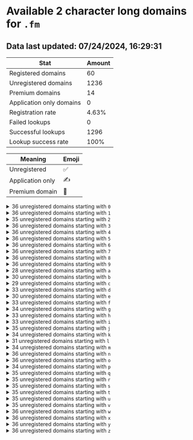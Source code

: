 # Available 2 character long domains for `.fm`

## Data last updated: 07/24/2024, 16:29:31

|Stat|Amount|
|--|--|
|Registered domains|60|
|Unregistered domains|1236|
|Premium domains|14|
|Application only domains|0|
|Registration rate|4.63%|
|Failed lookups|0|
|Successful lookups|1296|
|Lookup success rate|100%|


|Meaning|Emoji|
|--|--|
|Unregistered|:white_check_mark:|
|Application only|:writing_hand:|
|Premium domain|:gem:|

<details>
<summary>36 unregistered domains starting with <bold><code>0</code></bold></summary>

|Type|Domain|
|--|--|
|:white_check_mark:|`00.fm`|
|:gem:|`01.fm`|
|:white_check_mark:|`02.fm`|
|:white_check_mark:|`03.fm`|
|:white_check_mark:|`04.fm`|
|:white_check_mark:|`05.fm`|
|:white_check_mark:|`06.fm`|
|:white_check_mark:|`07.fm`|
|:white_check_mark:|`08.fm`|
|:white_check_mark:|`09.fm`|
|:white_check_mark:|`0a.fm`|
|:white_check_mark:|`0b.fm`|
|:white_check_mark:|`0c.fm`|
|:white_check_mark:|`0d.fm`|
|:white_check_mark:|`0e.fm`|
|:white_check_mark:|`0f.fm`|
|:white_check_mark:|`0g.fm`|
|:white_check_mark:|`0h.fm`|
|:white_check_mark:|`0i.fm`|
|:white_check_mark:|`0j.fm`|
|:white_check_mark:|`0k.fm`|
|:white_check_mark:|`0l.fm`|
|:white_check_mark:|`0m.fm`|
|:white_check_mark:|`0n.fm`|
|:white_check_mark:|`0o.fm`|
|:white_check_mark:|`0p.fm`|
|:white_check_mark:|`0q.fm`|
|:white_check_mark:|`0r.fm`|
|:white_check_mark:|`0s.fm`|
|:white_check_mark:|`0t.fm`|
|:white_check_mark:|`0u.fm`|
|:white_check_mark:|`0v.fm`|
|:white_check_mark:|`0w.fm`|
|:white_check_mark:|`0x.fm`|
|:white_check_mark:|`0y.fm`|
|:white_check_mark:|`0z.fm`|
</details>
<details>
<summary>36 unregistered domains starting with <bold><code>1</code></bold></summary>

|Type|Domain|
|--|--|
|:white_check_mark:|`10.fm`|
|:white_check_mark:|`11.fm`|
|:white_check_mark:|`12.fm`|
|:white_check_mark:|`13.fm`|
|:white_check_mark:|`14.fm`|
|:white_check_mark:|`15.fm`|
|:white_check_mark:|`16.fm`|
|:white_check_mark:|`17.fm`|
|:white_check_mark:|`18.fm`|
|:white_check_mark:|`19.fm`|
|:white_check_mark:|`1a.fm`|
|:white_check_mark:|`1b.fm`|
|:white_check_mark:|`1c.fm`|
|:white_check_mark:|`1d.fm`|
|:white_check_mark:|`1e.fm`|
|:white_check_mark:|`1f.fm`|
|:white_check_mark:|`1g.fm`|
|:white_check_mark:|`1h.fm`|
|:white_check_mark:|`1i.fm`|
|:white_check_mark:|`1j.fm`|
|:white_check_mark:|`1k.fm`|
|:white_check_mark:|`1l.fm`|
|:white_check_mark:|`1m.fm`|
|:white_check_mark:|`1n.fm`|
|:white_check_mark:|`1o.fm`|
|:white_check_mark:|`1p.fm`|
|:white_check_mark:|`1q.fm`|
|:white_check_mark:|`1r.fm`|
|:white_check_mark:|`1s.fm`|
|:white_check_mark:|`1t.fm`|
|:white_check_mark:|`1u.fm`|
|:white_check_mark:|`1v.fm`|
|:white_check_mark:|`1w.fm`|
|:white_check_mark:|`1x.fm`|
|:white_check_mark:|`1y.fm`|
|:white_check_mark:|`1z.fm`|
</details>
<details>
<summary>35 unregistered domains starting with <bold><code>2</code></bold></summary>

|Type|Domain|
|--|--|
|:white_check_mark:|`20.fm`|
|:white_check_mark:|`21.fm`|
|:white_check_mark:|`22.fm`|
|:white_check_mark:|`23.fm`|
|:white_check_mark:|`24.fm`|
|:white_check_mark:|`25.fm`|
|:white_check_mark:|`26.fm`|
|:white_check_mark:|`27.fm`|
|:white_check_mark:|`28.fm`|
|:white_check_mark:|`29.fm`|
|:white_check_mark:|`2a.fm`|
|:white_check_mark:|`2b.fm`|
|:white_check_mark:|`2c.fm`|
|:white_check_mark:|`2d.fm`|
|:white_check_mark:|`2e.fm`|
|:white_check_mark:|`2f.fm`|
|:white_check_mark:|`2g.fm`|
|:white_check_mark:|`2h.fm`|
|:white_check_mark:|`2i.fm`|
|:white_check_mark:|`2j.fm`|
|:white_check_mark:|`2k.fm`|
|:white_check_mark:|`2l.fm`|
|:white_check_mark:|`2m.fm`|
|:white_check_mark:|`2n.fm`|
|:white_check_mark:|`2o.fm`|
|:white_check_mark:|`2q.fm`|
|:white_check_mark:|`2r.fm`|
|:white_check_mark:|`2s.fm`|
|:white_check_mark:|`2t.fm`|
|:white_check_mark:|`2u.fm`|
|:white_check_mark:|`2v.fm`|
|:white_check_mark:|`2w.fm`|
|:white_check_mark:|`2x.fm`|
|:white_check_mark:|`2y.fm`|
|:white_check_mark:|`2z.fm`|
</details>
<details>
<summary>36 unregistered domains starting with <bold><code>3</code></bold></summary>

|Type|Domain|
|--|--|
|:white_check_mark:|`30.fm`|
|:white_check_mark:|`31.fm`|
|:white_check_mark:|`32.fm`|
|:white_check_mark:|`33.fm`|
|:white_check_mark:|`34.fm`|
|:white_check_mark:|`35.fm`|
|:white_check_mark:|`36.fm`|
|:white_check_mark:|`37.fm`|
|:white_check_mark:|`38.fm`|
|:white_check_mark:|`39.fm`|
|:white_check_mark:|`3a.fm`|
|:white_check_mark:|`3b.fm`|
|:white_check_mark:|`3c.fm`|
|:white_check_mark:|`3d.fm`|
|:white_check_mark:|`3e.fm`|
|:white_check_mark:|`3f.fm`|
|:white_check_mark:|`3g.fm`|
|:white_check_mark:|`3h.fm`|
|:white_check_mark:|`3i.fm`|
|:white_check_mark:|`3j.fm`|
|:white_check_mark:|`3k.fm`|
|:white_check_mark:|`3l.fm`|
|:white_check_mark:|`3m.fm`|
|:white_check_mark:|`3n.fm`|
|:white_check_mark:|`3o.fm`|
|:white_check_mark:|`3p.fm`|
|:white_check_mark:|`3q.fm`|
|:white_check_mark:|`3r.fm`|
|:white_check_mark:|`3s.fm`|
|:white_check_mark:|`3t.fm`|
|:white_check_mark:|`3u.fm`|
|:white_check_mark:|`3v.fm`|
|:white_check_mark:|`3w.fm`|
|:white_check_mark:|`3x.fm`|
|:white_check_mark:|`3y.fm`|
|:white_check_mark:|`3z.fm`|
</details>
<details>
<summary>36 unregistered domains starting with <bold><code>4</code></bold></summary>

|Type|Domain|
|--|--|
|:white_check_mark:|`40.fm`|
|:white_check_mark:|`41.fm`|
|:white_check_mark:|`42.fm`|
|:white_check_mark:|`43.fm`|
|:white_check_mark:|`44.fm`|
|:white_check_mark:|`45.fm`|
|:white_check_mark:|`46.fm`|
|:white_check_mark:|`47.fm`|
|:white_check_mark:|`48.fm`|
|:white_check_mark:|`49.fm`|
|:white_check_mark:|`4a.fm`|
|:white_check_mark:|`4b.fm`|
|:white_check_mark:|`4c.fm`|
|:white_check_mark:|`4d.fm`|
|:white_check_mark:|`4e.fm`|
|:white_check_mark:|`4f.fm`|
|:white_check_mark:|`4g.fm`|
|:white_check_mark:|`4h.fm`|
|:white_check_mark:|`4i.fm`|
|:white_check_mark:|`4j.fm`|
|:white_check_mark:|`4k.fm`|
|:white_check_mark:|`4l.fm`|
|:white_check_mark:|`4m.fm`|
|:white_check_mark:|`4n.fm`|
|:white_check_mark:|`4o.fm`|
|:white_check_mark:|`4p.fm`|
|:white_check_mark:|`4q.fm`|
|:white_check_mark:|`4r.fm`|
|:white_check_mark:|`4s.fm`|
|:white_check_mark:|`4t.fm`|
|:white_check_mark:|`4u.fm`|
|:white_check_mark:|`4v.fm`|
|:white_check_mark:|`4w.fm`|
|:white_check_mark:|`4x.fm`|
|:white_check_mark:|`4y.fm`|
|:white_check_mark:|`4z.fm`|
</details>
<details>
<summary>36 unregistered domains starting with <bold><code>5</code></bold></summary>

|Type|Domain|
|--|--|
|:white_check_mark:|`50.fm`|
|:white_check_mark:|`51.fm`|
|:white_check_mark:|`52.fm`|
|:white_check_mark:|`53.fm`|
|:white_check_mark:|`54.fm`|
|:white_check_mark:|`55.fm`|
|:white_check_mark:|`56.fm`|
|:white_check_mark:|`57.fm`|
|:white_check_mark:|`58.fm`|
|:white_check_mark:|`59.fm`|
|:white_check_mark:|`5a.fm`|
|:white_check_mark:|`5b.fm`|
|:white_check_mark:|`5c.fm`|
|:white_check_mark:|`5d.fm`|
|:white_check_mark:|`5e.fm`|
|:white_check_mark:|`5f.fm`|
|:white_check_mark:|`5g.fm`|
|:white_check_mark:|`5h.fm`|
|:white_check_mark:|`5i.fm`|
|:white_check_mark:|`5j.fm`|
|:white_check_mark:|`5k.fm`|
|:white_check_mark:|`5l.fm`|
|:white_check_mark:|`5m.fm`|
|:white_check_mark:|`5n.fm`|
|:white_check_mark:|`5o.fm`|
|:white_check_mark:|`5p.fm`|
|:white_check_mark:|`5q.fm`|
|:white_check_mark:|`5r.fm`|
|:white_check_mark:|`5s.fm`|
|:white_check_mark:|`5t.fm`|
|:white_check_mark:|`5u.fm`|
|:white_check_mark:|`5v.fm`|
|:white_check_mark:|`5w.fm`|
|:white_check_mark:|`5x.fm`|
|:white_check_mark:|`5y.fm`|
|:white_check_mark:|`5z.fm`|
</details>
<details>
<summary>36 unregistered domains starting with <bold><code>6</code></bold></summary>

|Type|Domain|
|--|--|
|:white_check_mark:|`60.fm`|
|:white_check_mark:|`61.fm`|
|:white_check_mark:|`62.fm`|
|:white_check_mark:|`63.fm`|
|:white_check_mark:|`64.fm`|
|:white_check_mark:|`65.fm`|
|:white_check_mark:|`66.fm`|
|:white_check_mark:|`67.fm`|
|:white_check_mark:|`68.fm`|
|:white_check_mark:|`69.fm`|
|:white_check_mark:|`6a.fm`|
|:white_check_mark:|`6b.fm`|
|:white_check_mark:|`6c.fm`|
|:white_check_mark:|`6d.fm`|
|:white_check_mark:|`6e.fm`|
|:white_check_mark:|`6f.fm`|
|:white_check_mark:|`6g.fm`|
|:white_check_mark:|`6h.fm`|
|:white_check_mark:|`6i.fm`|
|:white_check_mark:|`6j.fm`|
|:white_check_mark:|`6k.fm`|
|:white_check_mark:|`6l.fm`|
|:white_check_mark:|`6m.fm`|
|:white_check_mark:|`6n.fm`|
|:white_check_mark:|`6o.fm`|
|:white_check_mark:|`6p.fm`|
|:white_check_mark:|`6q.fm`|
|:white_check_mark:|`6r.fm`|
|:white_check_mark:|`6s.fm`|
|:white_check_mark:|`6t.fm`|
|:white_check_mark:|`6u.fm`|
|:white_check_mark:|`6v.fm`|
|:white_check_mark:|`6w.fm`|
|:white_check_mark:|`6x.fm`|
|:white_check_mark:|`6y.fm`|
|:white_check_mark:|`6z.fm`|
</details>
<details>
<summary>36 unregistered domains starting with <bold><code>7</code></bold></summary>

|Type|Domain|
|--|--|
|:white_check_mark:|`70.fm`|
|:white_check_mark:|`71.fm`|
|:white_check_mark:|`72.fm`|
|:white_check_mark:|`73.fm`|
|:white_check_mark:|`74.fm`|
|:white_check_mark:|`75.fm`|
|:white_check_mark:|`76.fm`|
|:white_check_mark:|`77.fm`|
|:white_check_mark:|`78.fm`|
|:white_check_mark:|`79.fm`|
|:white_check_mark:|`7a.fm`|
|:white_check_mark:|`7b.fm`|
|:white_check_mark:|`7c.fm`|
|:white_check_mark:|`7d.fm`|
|:white_check_mark:|`7e.fm`|
|:white_check_mark:|`7f.fm`|
|:white_check_mark:|`7g.fm`|
|:white_check_mark:|`7h.fm`|
|:white_check_mark:|`7i.fm`|
|:white_check_mark:|`7j.fm`|
|:white_check_mark:|`7k.fm`|
|:white_check_mark:|`7l.fm`|
|:white_check_mark:|`7m.fm`|
|:white_check_mark:|`7n.fm`|
|:white_check_mark:|`7o.fm`|
|:white_check_mark:|`7p.fm`|
|:white_check_mark:|`7q.fm`|
|:white_check_mark:|`7r.fm`|
|:white_check_mark:|`7s.fm`|
|:white_check_mark:|`7t.fm`|
|:white_check_mark:|`7u.fm`|
|:white_check_mark:|`7v.fm`|
|:white_check_mark:|`7w.fm`|
|:white_check_mark:|`7x.fm`|
|:white_check_mark:|`7y.fm`|
|:white_check_mark:|`7z.fm`|
</details>
<details>
<summary>36 unregistered domains starting with <bold><code>8</code></bold></summary>

|Type|Domain|
|--|--|
|:white_check_mark:|`80.fm`|
|:white_check_mark:|`81.fm`|
|:white_check_mark:|`82.fm`|
|:white_check_mark:|`83.fm`|
|:white_check_mark:|`84.fm`|
|:white_check_mark:|`85.fm`|
|:white_check_mark:|`86.fm`|
|:white_check_mark:|`87.fm`|
|:white_check_mark:|`88.fm`|
|:white_check_mark:|`89.fm`|
|:white_check_mark:|`8a.fm`|
|:white_check_mark:|`8b.fm`|
|:white_check_mark:|`8c.fm`|
|:white_check_mark:|`8d.fm`|
|:white_check_mark:|`8e.fm`|
|:white_check_mark:|`8f.fm`|
|:white_check_mark:|`8g.fm`|
|:white_check_mark:|`8h.fm`|
|:white_check_mark:|`8i.fm`|
|:white_check_mark:|`8j.fm`|
|:white_check_mark:|`8k.fm`|
|:white_check_mark:|`8l.fm`|
|:white_check_mark:|`8m.fm`|
|:white_check_mark:|`8n.fm`|
|:white_check_mark:|`8o.fm`|
|:white_check_mark:|`8p.fm`|
|:white_check_mark:|`8q.fm`|
|:white_check_mark:|`8r.fm`|
|:white_check_mark:|`8s.fm`|
|:white_check_mark:|`8t.fm`|
|:white_check_mark:|`8u.fm`|
|:white_check_mark:|`8v.fm`|
|:white_check_mark:|`8w.fm`|
|:white_check_mark:|`8x.fm`|
|:white_check_mark:|`8y.fm`|
|:white_check_mark:|`8z.fm`|
</details>
<details>
<summary>36 unregistered domains starting with <bold><code>9</code></bold></summary>

|Type|Domain|
|--|--|
|:white_check_mark:|`90.fm`|
|:white_check_mark:|`91.fm`|
|:white_check_mark:|`92.fm`|
|:white_check_mark:|`93.fm`|
|:white_check_mark:|`94.fm`|
|:white_check_mark:|`95.fm`|
|:white_check_mark:|`96.fm`|
|:white_check_mark:|`97.fm`|
|:white_check_mark:|`98.fm`|
|:white_check_mark:|`99.fm`|
|:white_check_mark:|`9a.fm`|
|:white_check_mark:|`9b.fm`|
|:white_check_mark:|`9c.fm`|
|:white_check_mark:|`9d.fm`|
|:white_check_mark:|`9e.fm`|
|:white_check_mark:|`9f.fm`|
|:white_check_mark:|`9g.fm`|
|:white_check_mark:|`9h.fm`|
|:white_check_mark:|`9i.fm`|
|:white_check_mark:|`9j.fm`|
|:white_check_mark:|`9k.fm`|
|:white_check_mark:|`9l.fm`|
|:white_check_mark:|`9m.fm`|
|:white_check_mark:|`9n.fm`|
|:white_check_mark:|`9o.fm`|
|:white_check_mark:|`9p.fm`|
|:white_check_mark:|`9q.fm`|
|:white_check_mark:|`9r.fm`|
|:white_check_mark:|`9s.fm`|
|:white_check_mark:|`9t.fm`|
|:white_check_mark:|`9u.fm`|
|:white_check_mark:|`9v.fm`|
|:white_check_mark:|`9w.fm`|
|:white_check_mark:|`9x.fm`|
|:white_check_mark:|`9y.fm`|
|:white_check_mark:|`9z.fm`|
</details>
<details>
<summary>28 unregistered domains starting with <bold><code>a</code></bold></summary>

|Type|Domain|
|--|--|
|:white_check_mark:|`a0.fm`|
|:white_check_mark:|`a1.fm`|
|:white_check_mark:|`a3.fm`|
|:white_check_mark:|`a4.fm`|
|:white_check_mark:|`a5.fm`|
|:white_check_mark:|`a6.fm`|
|:white_check_mark:|`a7.fm`|
|:white_check_mark:|`a8.fm`|
|:white_check_mark:|`aa.fm`|
|:white_check_mark:|`ab.fm`|
|:white_check_mark:|`ac.fm`|
|:white_check_mark:|`ae.fm`|
|:white_check_mark:|`af.fm`|
|:white_check_mark:|`ag.fm`|
|:white_check_mark:|`aj.fm`|
|:gem:|`ak.fm`|
|:white_check_mark:|`al.fm`|
|:white_check_mark:|`an.fm`|
|:white_check_mark:|`ao.fm`|
|:white_check_mark:|`aq.fm`|
|:white_check_mark:|`ar.fm`|
|:white_check_mark:|`as.fm`|
|:white_check_mark:|`au.fm`|
|:white_check_mark:|`av.fm`|
|:white_check_mark:|`aw.fm`|
|:white_check_mark:|`ax.fm`|
|:white_check_mark:|`ay.fm`|
|:white_check_mark:|`az.fm`|
</details>
<details>
<summary>30 unregistered domains starting with <bold><code>b</code></bold></summary>

|Type|Domain|
|--|--|
|:white_check_mark:|`b0.fm`|
|:white_check_mark:|`b1.fm`|
|:white_check_mark:|`b2.fm`|
|:white_check_mark:|`b3.fm`|
|:white_check_mark:|`b4.fm`|
|:white_check_mark:|`b5.fm`|
|:white_check_mark:|`b6.fm`|
|:white_check_mark:|`b7.fm`|
|:white_check_mark:|`b8.fm`|
|:white_check_mark:|`b9.fm`|
|:white_check_mark:|`ba.fm`|
|:white_check_mark:|`bd.fm`|
|:gem:|`be.fm`|
|:white_check_mark:|`bf.fm`|
|:white_check_mark:|`bg.fm`|
|:white_check_mark:|`bh.fm`|
|:white_check_mark:|`bi.fm`|
|:white_check_mark:|`bj.fm`|
|:white_check_mark:|`bk.fm`|
|:white_check_mark:|`bl.fm`|
|:white_check_mark:|`bm.fm`|
|:white_check_mark:|`bn.fm`|
|:white_check_mark:|`bo.fm`|
|:white_check_mark:|`bq.fm`|
|:white_check_mark:|`br.fm`|
|:white_check_mark:|`bt.fm`|
|:white_check_mark:|`bu.fm`|
|:white_check_mark:|`bv.fm`|
|:white_check_mark:|`bw.fm`|
|:white_check_mark:|`bx.fm`|
</details>
<details>
<summary>29 unregistered domains starting with <bold><code>c</code></bold></summary>

|Type|Domain|
|--|--|
|:white_check_mark:|`c0.fm`|
|:white_check_mark:|`c1.fm`|
|:white_check_mark:|`c2.fm`|
|:white_check_mark:|`c4.fm`|
|:white_check_mark:|`c5.fm`|
|:white_check_mark:|`c6.fm`|
|:white_check_mark:|`c7.fm`|
|:white_check_mark:|`c8.fm`|
|:white_check_mark:|`c9.fm`|
|:white_check_mark:|`ca.fm`|
|:white_check_mark:|`cb.fm`|
|:gem:|`cc.fm`|
|:white_check_mark:|`ce.fm`|
|:white_check_mark:|`cf.fm`|
|:white_check_mark:|`cg.fm`|
|:white_check_mark:|`ci.fm`|
|:white_check_mark:|`cj.fm`|
|:white_check_mark:|`ck.fm`|
|:white_check_mark:|`cl.fm`|
|:white_check_mark:|`cm.fm`|
|:gem:|`cn.fm`|
|:white_check_mark:|`cq.fm`|
|:white_check_mark:|`cr.fm`|
|:white_check_mark:|`cs.fm`|
|:gem:|`cv.fm`|
|:white_check_mark:|`cw.fm`|
|:white_check_mark:|`cx.fm`|
|:white_check_mark:|`cy.fm`|
|:white_check_mark:|`cz.fm`|
</details>
<details>
<summary>33 unregistered domains starting with <bold><code>d</code></bold></summary>

|Type|Domain|
|--|--|
|:white_check_mark:|`d0.fm`|
|:white_check_mark:|`d2.fm`|
|:white_check_mark:|`d3.fm`|
|:white_check_mark:|`d4.fm`|
|:white_check_mark:|`d5.fm`|
|:white_check_mark:|`d6.fm`|
|:white_check_mark:|`d7.fm`|
|:white_check_mark:|`d8.fm`|
|:white_check_mark:|`d9.fm`|
|:white_check_mark:|`da.fm`|
|:white_check_mark:|`db.fm`|
|:white_check_mark:|`dc.fm`|
|:white_check_mark:|`dd.fm`|
|:gem:|`de.fm`|
|:white_check_mark:|`df.fm`|
|:white_check_mark:|`dg.fm`|
|:white_check_mark:|`dh.fm`|
|:white_check_mark:|`dk.fm`|
|:white_check_mark:|`dl.fm`|
|:white_check_mark:|`dm.fm`|
|:white_check_mark:|`dn.fm`|
|:white_check_mark:|`do.fm`|
|:white_check_mark:|`dp.fm`|
|:white_check_mark:|`dq.fm`|
|:gem:|`dr.fm`|
|:white_check_mark:|`ds.fm`|
|:white_check_mark:|`dt.fm`|
|:white_check_mark:|`du.fm`|
|:gem:|`dv.fm`|
|:white_check_mark:|`dw.fm`|
|:white_check_mark:|`dx.fm`|
|:white_check_mark:|`dy.fm`|
|:white_check_mark:|`dz.fm`|
</details>
<details>
<summary>30 unregistered domains starting with <bold><code>e</code></bold></summary>

|Type|Domain|
|--|--|
|:white_check_mark:|`e0.fm`|
|:white_check_mark:|`e1.fm`|
|:white_check_mark:|`e2.fm`|
|:white_check_mark:|`e4.fm`|
|:white_check_mark:|`e5.fm`|
|:white_check_mark:|`e6.fm`|
|:white_check_mark:|`e7.fm`|
|:white_check_mark:|`e8.fm`|
|:white_check_mark:|`e9.fm`|
|:white_check_mark:|`ea.fm`|
|:white_check_mark:|`eb.fm`|
|:white_check_mark:|`ec.fm`|
|:white_check_mark:|`ee.fm`|
|:white_check_mark:|`ef.fm`|
|:white_check_mark:|`eg.fm`|
|:white_check_mark:|`eh.fm`|
|:white_check_mark:|`ei.fm`|
|:white_check_mark:|`ej.fm`|
|:white_check_mark:|`el.fm`|
|:white_check_mark:|`em.fm`|
|:white_check_mark:|`en.fm`|
|:white_check_mark:|`eo.fm`|
|:white_check_mark:|`ep.fm`|
|:white_check_mark:|`er.fm`|
|:white_check_mark:|`es.fm`|
|:white_check_mark:|`eu.fm`|
|:white_check_mark:|`ev.fm`|
|:white_check_mark:|`ew.fm`|
|:gem:|`ex.fm`|
|:white_check_mark:|`ey.fm`|
</details>
<details>
<summary>33 unregistered domains starting with <bold><code>f</code></bold></summary>

|Type|Domain|
|--|--|
|:white_check_mark:|`f0.fm`|
|:white_check_mark:|`f1.fm`|
|:white_check_mark:|`f2.fm`|
|:white_check_mark:|`f3.fm`|
|:white_check_mark:|`f4.fm`|
|:white_check_mark:|`f5.fm`|
|:white_check_mark:|`f6.fm`|
|:white_check_mark:|`f7.fm`|
|:white_check_mark:|`f8.fm`|
|:white_check_mark:|`f9.fm`|
|:white_check_mark:|`fa.fm`|
|:white_check_mark:|`fc.fm`|
|:white_check_mark:|`fd.fm`|
|:white_check_mark:|`fe.fm`|
|:white_check_mark:|`fg.fm`|
|:white_check_mark:|`fh.fm`|
|:white_check_mark:|`fi.fm`|
|:white_check_mark:|`fj.fm`|
|:white_check_mark:|`fk.fm`|
|:white_check_mark:|`fl.fm`|
|:white_check_mark:|`fn.fm`|
|:white_check_mark:|`fo.fm`|
|:white_check_mark:|`fp.fm`|
|:white_check_mark:|`fq.fm`|
|:white_check_mark:|`fr.fm`|
|:white_check_mark:|`fs.fm`|
|:white_check_mark:|`ft.fm`|
|:white_check_mark:|`fu.fm`|
|:white_check_mark:|`fv.fm`|
|:white_check_mark:|`fw.fm`|
|:white_check_mark:|`fx.fm`|
|:white_check_mark:|`fy.fm`|
|:white_check_mark:|`fz.fm`|
</details>
<details>
<summary>34 unregistered domains starting with <bold><code>g</code></bold></summary>

|Type|Domain|
|--|--|
|:white_check_mark:|`g0.fm`|
|:white_check_mark:|`g1.fm`|
|:white_check_mark:|`g2.fm`|
|:white_check_mark:|`g3.fm`|
|:white_check_mark:|`g4.fm`|
|:white_check_mark:|`g5.fm`|
|:white_check_mark:|`g6.fm`|
|:white_check_mark:|`g7.fm`|
|:white_check_mark:|`g8.fm`|
|:white_check_mark:|`g9.fm`|
|:white_check_mark:|`ga.fm`|
|:white_check_mark:|`gb.fm`|
|:white_check_mark:|`gc.fm`|
|:white_check_mark:|`ge.fm`|
|:white_check_mark:|`gf.fm`|
|:white_check_mark:|`gg.fm`|
|:white_check_mark:|`gi.fm`|
|:white_check_mark:|`gj.fm`|
|:white_check_mark:|`gk.fm`|
|:white_check_mark:|`gl.fm`|
|:white_check_mark:|`gm.fm`|
|:white_check_mark:|`gn.fm`|
|:white_check_mark:|`go.fm`|
|:white_check_mark:|`gp.fm`|
|:white_check_mark:|`gq.fm`|
|:gem:|`gr.fm`|
|:white_check_mark:|`gs.fm`|
|:white_check_mark:|`gt.fm`|
|:white_check_mark:|`gu.fm`|
|:white_check_mark:|`gv.fm`|
|:white_check_mark:|`gw.fm`|
|:white_check_mark:|`gx.fm`|
|:white_check_mark:|`gy.fm`|
|:white_check_mark:|`gz.fm`|
</details>
<details>
<summary>33 unregistered domains starting with <bold><code>h</code></bold></summary>

|Type|Domain|
|--|--|
|:white_check_mark:|`h0.fm`|
|:white_check_mark:|`h1.fm`|
|:white_check_mark:|`h2.fm`|
|:white_check_mark:|`h3.fm`|
|:white_check_mark:|`h4.fm`|
|:white_check_mark:|`h5.fm`|
|:white_check_mark:|`h6.fm`|
|:white_check_mark:|`h7.fm`|
|:white_check_mark:|`h8.fm`|
|:white_check_mark:|`h9.fm`|
|:white_check_mark:|`ha.fm`|
|:white_check_mark:|`hb.fm`|
|:white_check_mark:|`hc.fm`|
|:white_check_mark:|`he.fm`|
|:white_check_mark:|`hf.fm`|
|:white_check_mark:|`hi.fm`|
|:white_check_mark:|`hj.fm`|
|:white_check_mark:|`hk.fm`|
|:white_check_mark:|`hl.fm`|
|:white_check_mark:|`hm.fm`|
|:white_check_mark:|`hn.fm`|
|:white_check_mark:|`ho.fm`|
|:white_check_mark:|`hp.fm`|
|:white_check_mark:|`hq.fm`|
|:white_check_mark:|`hr.fm`|
|:white_check_mark:|`hs.fm`|
|:white_check_mark:|`ht.fm`|
|:white_check_mark:|`hu.fm`|
|:white_check_mark:|`hv.fm`|
|:white_check_mark:|`hw.fm`|
|:white_check_mark:|`hx.fm`|
|:white_check_mark:|`hy.fm`|
|:white_check_mark:|`hz.fm`|
</details>
<details>
<summary>33 unregistered domains starting with <bold><code>i</code></bold></summary>

|Type|Domain|
|--|--|
|:white_check_mark:|`i0.fm`|
|:white_check_mark:|`i1.fm`|
|:white_check_mark:|`i2.fm`|
|:white_check_mark:|`i3.fm`|
|:white_check_mark:|`i4.fm`|
|:white_check_mark:|`i5.fm`|
|:white_check_mark:|`i6.fm`|
|:white_check_mark:|`i7.fm`|
|:white_check_mark:|`i8.fm`|
|:white_check_mark:|`i9.fm`|
|:white_check_mark:|`ia.fm`|
|:white_check_mark:|`ib.fm`|
|:white_check_mark:|`ic.fm`|
|:white_check_mark:|`id.fm`|
|:white_check_mark:|`ie.fm`|
|:white_check_mark:|`ig.fm`|
|:white_check_mark:|`ih.fm`|
|:white_check_mark:|`ii.fm`|
|:white_check_mark:|`ij.fm`|
|:white_check_mark:|`ik.fm`|
|:white_check_mark:|`il.fm`|
|:white_check_mark:|`im.fm`|
|:white_check_mark:|`in.fm`|
|:white_check_mark:|`io.fm`|
|:white_check_mark:|`iq.fm`|
|:white_check_mark:|`ir.fm`|
|:white_check_mark:|`it.fm`|
|:white_check_mark:|`iu.fm`|
|:white_check_mark:|`iv.fm`|
|:white_check_mark:|`iw.fm`|
|:white_check_mark:|`ix.fm`|
|:white_check_mark:|`iy.fm`|
|:white_check_mark:|`iz.fm`|
</details>
<details>
<summary>35 unregistered domains starting with <bold><code>j</code></bold></summary>

|Type|Domain|
|--|--|
|:white_check_mark:|`j0.fm`|
|:white_check_mark:|`j1.fm`|
|:white_check_mark:|`j2.fm`|
|:white_check_mark:|`j3.fm`|
|:white_check_mark:|`j4.fm`|
|:white_check_mark:|`j5.fm`|
|:white_check_mark:|`j6.fm`|
|:white_check_mark:|`j7.fm`|
|:white_check_mark:|`j8.fm`|
|:white_check_mark:|`j9.fm`|
|:white_check_mark:|`ja.fm`|
|:white_check_mark:|`jb.fm`|
|:white_check_mark:|`jc.fm`|
|:white_check_mark:|`jd.fm`|
|:white_check_mark:|`je.fm`|
|:white_check_mark:|`jf.fm`|
|:white_check_mark:|`jg.fm`|
|:white_check_mark:|`jh.fm`|
|:white_check_mark:|`ji.fm`|
|:white_check_mark:|`jj.fm`|
|:white_check_mark:|`jk.fm`|
|:white_check_mark:|`jl.fm`|
|:white_check_mark:|`jm.fm`|
|:white_check_mark:|`jn.fm`|
|:white_check_mark:|`jo.fm`|
|:white_check_mark:|`jp.fm`|
|:white_check_mark:|`jq.fm`|
|:white_check_mark:|`jr.fm`|
|:white_check_mark:|`js.fm`|
|:white_check_mark:|`jt.fm`|
|:white_check_mark:|`ju.fm`|
|:white_check_mark:|`jv.fm`|
|:white_check_mark:|`jw.fm`|
|:white_check_mark:|`jy.fm`|
|:white_check_mark:|`jz.fm`|
</details>
<details>
<summary>34 unregistered domains starting with <bold><code>k</code></bold></summary>

|Type|Domain|
|--|--|
|:white_check_mark:|`k0.fm`|
|:white_check_mark:|`k1.fm`|
|:white_check_mark:|`k2.fm`|
|:white_check_mark:|`k3.fm`|
|:white_check_mark:|`k4.fm`|
|:white_check_mark:|`k5.fm`|
|:white_check_mark:|`k6.fm`|
|:white_check_mark:|`k7.fm`|
|:white_check_mark:|`k8.fm`|
|:white_check_mark:|`k9.fm`|
|:white_check_mark:|`ka.fm`|
|:white_check_mark:|`kc.fm`|
|:white_check_mark:|`kd.fm`|
|:white_check_mark:|`ke.fm`|
|:white_check_mark:|`kf.fm`|
|:white_check_mark:|`kg.fm`|
|:white_check_mark:|`kh.fm`|
|:white_check_mark:|`ki.fm`|
|:white_check_mark:|`kj.fm`|
|:white_check_mark:|`kk.fm`|
|:white_check_mark:|`kl.fm`|
|:white_check_mark:|`kn.fm`|
|:white_check_mark:|`ko.fm`|
|:white_check_mark:|`kp.fm`|
|:white_check_mark:|`kq.fm`|
|:white_check_mark:|`kr.fm`|
|:white_check_mark:|`ks.fm`|
|:white_check_mark:|`kt.fm`|
|:white_check_mark:|`ku.fm`|
|:white_check_mark:|`kv.fm`|
|:white_check_mark:|`kw.fm`|
|:white_check_mark:|`kx.fm`|
|:white_check_mark:|`ky.fm`|
|:white_check_mark:|`kz.fm`|
</details>
<details>
<summary>31 unregistered domains starting with <bold><code>l</code></bold></summary>

|Type|Domain|
|--|--|
|:white_check_mark:|`l0.fm`|
|:white_check_mark:|`l1.fm`|
|:white_check_mark:|`l2.fm`|
|:white_check_mark:|`l3.fm`|
|:white_check_mark:|`l4.fm`|
|:white_check_mark:|`l5.fm`|
|:white_check_mark:|`l6.fm`|
|:white_check_mark:|`l7.fm`|
|:white_check_mark:|`l8.fm`|
|:white_check_mark:|`l9.fm`|
|:white_check_mark:|`la.fm`|
|:white_check_mark:|`lb.fm`|
|:white_check_mark:|`ld.fm`|
|:white_check_mark:|`le.fm`|
|:white_check_mark:|`lh.fm`|
|:white_check_mark:|`li.fm`|
|:white_check_mark:|`lj.fm`|
|:white_check_mark:|`lk.fm`|
|:white_check_mark:|`ll.fm`|
|:white_check_mark:|`ln.fm`|
|:white_check_mark:|`lp.fm`|
|:white_check_mark:|`lq.fm`|
|:white_check_mark:|`lr.fm`|
|:white_check_mark:|`ls.fm`|
|:white_check_mark:|`lt.fm`|
|:white_check_mark:|`lu.fm`|
|:white_check_mark:|`lv.fm`|
|:white_check_mark:|`lw.fm`|
|:white_check_mark:|`lx.fm`|
|:white_check_mark:|`ly.fm`|
|:white_check_mark:|`lz.fm`|
</details>
<details>
<summary>34 unregistered domains starting with <bold><code>m</code></bold></summary>

|Type|Domain|
|--|--|
|:white_check_mark:|`m0.fm`|
|:white_check_mark:|`m1.fm`|
|:white_check_mark:|`m2.fm`|
|:white_check_mark:|`m3.fm`|
|:white_check_mark:|`m4.fm`|
|:white_check_mark:|`m5.fm`|
|:white_check_mark:|`m6.fm`|
|:white_check_mark:|`m7.fm`|
|:white_check_mark:|`m8.fm`|
|:white_check_mark:|`m9.fm`|
|:white_check_mark:|`ma.fm`|
|:white_check_mark:|`mb.fm`|
|:white_check_mark:|`mc.fm`|
|:white_check_mark:|`md.fm`|
|:white_check_mark:|`me.fm`|
|:white_check_mark:|`mf.fm`|
|:white_check_mark:|`mg.fm`|
|:white_check_mark:|`mh.fm`|
|:white_check_mark:|`mi.fm`|
|:white_check_mark:|`mj.fm`|
|:white_check_mark:|`ml.fm`|
|:white_check_mark:|`mm.fm`|
|:white_check_mark:|`mn.fm`|
|:white_check_mark:|`mo.fm`|
|:white_check_mark:|`mp.fm`|
|:white_check_mark:|`mq.fm`|
|:white_check_mark:|`mr.fm`|
|:white_check_mark:|`ms.fm`|
|:white_check_mark:|`mt.fm`|
|:white_check_mark:|`mv.fm`|
|:white_check_mark:|`mw.fm`|
|:white_check_mark:|`mx.fm`|
|:white_check_mark:|`my.fm`|
|:white_check_mark:|`mz.fm`|
</details>
<details>
<summary>36 unregistered domains starting with <bold><code>n</code></bold></summary>

|Type|Domain|
|--|--|
|:white_check_mark:|`n0.fm`|
|:white_check_mark:|`n1.fm`|
|:white_check_mark:|`n2.fm`|
|:white_check_mark:|`n3.fm`|
|:white_check_mark:|`n4.fm`|
|:white_check_mark:|`n5.fm`|
|:white_check_mark:|`n6.fm`|
|:white_check_mark:|`n7.fm`|
|:white_check_mark:|`n8.fm`|
|:white_check_mark:|`n9.fm`|
|:white_check_mark:|`na.fm`|
|:white_check_mark:|`nb.fm`|
|:white_check_mark:|`nc.fm`|
|:white_check_mark:|`nd.fm`|
|:gem:|`ne.fm`|
|:white_check_mark:|`nf.fm`|
|:white_check_mark:|`ng.fm`|
|:white_check_mark:|`nh.fm`|
|:white_check_mark:|`ni.fm`|
|:white_check_mark:|`nj.fm`|
|:white_check_mark:|`nk.fm`|
|:white_check_mark:|`nl.fm`|
|:white_check_mark:|`nm.fm`|
|:white_check_mark:|`nn.fm`|
|:white_check_mark:|`no.fm`|
|:white_check_mark:|`np.fm`|
|:white_check_mark:|`nq.fm`|
|:white_check_mark:|`nr.fm`|
|:white_check_mark:|`ns.fm`|
|:white_check_mark:|`nt.fm`|
|:white_check_mark:|`nu.fm`|
|:white_check_mark:|`nv.fm`|
|:white_check_mark:|`nw.fm`|
|:white_check_mark:|`nx.fm`|
|:white_check_mark:|`ny.fm`|
|:white_check_mark:|`nz.fm`|
</details>
<details>
<summary>36 unregistered domains starting with <bold><code>o</code></bold></summary>

|Type|Domain|
|--|--|
|:white_check_mark:|`o0.fm`|
|:white_check_mark:|`o1.fm`|
|:white_check_mark:|`o2.fm`|
|:white_check_mark:|`o3.fm`|
|:white_check_mark:|`o4.fm`|
|:white_check_mark:|`o5.fm`|
|:white_check_mark:|`o6.fm`|
|:white_check_mark:|`o7.fm`|
|:white_check_mark:|`o8.fm`|
|:white_check_mark:|`o9.fm`|
|:white_check_mark:|`oa.fm`|
|:white_check_mark:|`ob.fm`|
|:white_check_mark:|`oc.fm`|
|:white_check_mark:|`od.fm`|
|:white_check_mark:|`oe.fm`|
|:white_check_mark:|`of.fm`|
|:white_check_mark:|`og.fm`|
|:white_check_mark:|`oh.fm`|
|:white_check_mark:|`oi.fm`|
|:white_check_mark:|`oj.fm`|
|:white_check_mark:|`ok.fm`|
|:white_check_mark:|`ol.fm`|
|:white_check_mark:|`om.fm`|
|:white_check_mark:|`on.fm`|
|:white_check_mark:|`oo.fm`|
|:white_check_mark:|`op.fm`|
|:white_check_mark:|`oq.fm`|
|:white_check_mark:|`or.fm`|
|:white_check_mark:|`os.fm`|
|:white_check_mark:|`ot.fm`|
|:white_check_mark:|`ou.fm`|
|:white_check_mark:|`ov.fm`|
|:white_check_mark:|`ow.fm`|
|:white_check_mark:|`ox.fm`|
|:white_check_mark:|`oy.fm`|
|:white_check_mark:|`oz.fm`|
</details>
<details>
<summary>34 unregistered domains starting with <bold><code>p</code></bold></summary>

|Type|Domain|
|--|--|
|:white_check_mark:|`p0.fm`|
|:white_check_mark:|`p1.fm`|
|:white_check_mark:|`p2.fm`|
|:white_check_mark:|`p3.fm`|
|:white_check_mark:|`p4.fm`|
|:white_check_mark:|`p5.fm`|
|:white_check_mark:|`p6.fm`|
|:white_check_mark:|`p7.fm`|
|:white_check_mark:|`p8.fm`|
|:white_check_mark:|`p9.fm`|
|:white_check_mark:|`pa.fm`|
|:white_check_mark:|`pb.fm`|
|:white_check_mark:|`pc.fm`|
|:white_check_mark:|`pe.fm`|
|:white_check_mark:|`pf.fm`|
|:white_check_mark:|`pg.fm`|
|:white_check_mark:|`ph.fm`|
|:white_check_mark:|`pi.fm`|
|:white_check_mark:|`pj.fm`|
|:white_check_mark:|`pk.fm`|
|:white_check_mark:|`pm.fm`|
|:white_check_mark:|`pn.fm`|
|:white_check_mark:|`po.fm`|
|:white_check_mark:|`pp.fm`|
|:white_check_mark:|`pq.fm`|
|:white_check_mark:|`pr.fm`|
|:white_check_mark:|`ps.fm`|
|:white_check_mark:|`pt.fm`|
|:white_check_mark:|`pu.fm`|
|:white_check_mark:|`pv.fm`|
|:white_check_mark:|`pw.fm`|
|:white_check_mark:|`px.fm`|
|:white_check_mark:|`py.fm`|
|:white_check_mark:|`pz.fm`|
</details>
<details>
<summary>35 unregistered domains starting with <bold><code>q</code></bold></summary>

|Type|Domain|
|--|--|
|:white_check_mark:|`q0.fm`|
|:white_check_mark:|`q1.fm`|
|:white_check_mark:|`q2.fm`|
|:white_check_mark:|`q3.fm`|
|:white_check_mark:|`q4.fm`|
|:white_check_mark:|`q5.fm`|
|:white_check_mark:|`q6.fm`|
|:white_check_mark:|`q7.fm`|
|:white_check_mark:|`q8.fm`|
|:white_check_mark:|`q9.fm`|
|:white_check_mark:|`qa.fm`|
|:white_check_mark:|`qb.fm`|
|:white_check_mark:|`qc.fm`|
|:white_check_mark:|`qd.fm`|
|:white_check_mark:|`qe.fm`|
|:white_check_mark:|`qf.fm`|
|:white_check_mark:|`qg.fm`|
|:white_check_mark:|`qh.fm`|
|:white_check_mark:|`qi.fm`|
|:white_check_mark:|`qj.fm`|
|:white_check_mark:|`qk.fm`|
|:white_check_mark:|`ql.fm`|
|:white_check_mark:|`qm.fm`|
|:white_check_mark:|`qn.fm`|
|:white_check_mark:|`qo.fm`|
|:white_check_mark:|`qp.fm`|
|:white_check_mark:|`qq.fm`|
|:white_check_mark:|`qr.fm`|
|:white_check_mark:|`qt.fm`|
|:white_check_mark:|`qu.fm`|
|:white_check_mark:|`qv.fm`|
|:white_check_mark:|`qw.fm`|
|:white_check_mark:|`qx.fm`|
|:white_check_mark:|`qy.fm`|
|:white_check_mark:|`qz.fm`|
</details>
<details>
<summary>35 unregistered domains starting with <bold><code>r</code></bold></summary>

|Type|Domain|
|--|--|
|:white_check_mark:|`r0.fm`|
|:white_check_mark:|`r1.fm`|
|:white_check_mark:|`r2.fm`|
|:white_check_mark:|`r3.fm`|
|:white_check_mark:|`r4.fm`|
|:white_check_mark:|`r5.fm`|
|:white_check_mark:|`r6.fm`|
|:white_check_mark:|`r7.fm`|
|:white_check_mark:|`r8.fm`|
|:white_check_mark:|`r9.fm`|
|:white_check_mark:|`ra.fm`|
|:white_check_mark:|`rb.fm`|
|:white_check_mark:|`rc.fm`|
|:white_check_mark:|`rd.fm`|
|:white_check_mark:|`rf.fm`|
|:white_check_mark:|`rg.fm`|
|:white_check_mark:|`rh.fm`|
|:white_check_mark:|`ri.fm`|
|:white_check_mark:|`rj.fm`|
|:white_check_mark:|`rk.fm`|
|:white_check_mark:|`rl.fm`|
|:white_check_mark:|`rm.fm`|
|:white_check_mark:|`rn.fm`|
|:white_check_mark:|`ro.fm`|
|:white_check_mark:|`rp.fm`|
|:white_check_mark:|`rq.fm`|
|:white_check_mark:|`rr.fm`|
|:white_check_mark:|`rs.fm`|
|:white_check_mark:|`rt.fm`|
|:white_check_mark:|`ru.fm`|
|:white_check_mark:|`rv.fm`|
|:white_check_mark:|`rw.fm`|
|:white_check_mark:|`rx.fm`|
|:white_check_mark:|`ry.fm`|
|:white_check_mark:|`rz.fm`|
</details>
<details>
<summary>35 unregistered domains starting with <bold><code>s</code></bold></summary>

|Type|Domain|
|--|--|
|:white_check_mark:|`s0.fm`|
|:white_check_mark:|`s1.fm`|
|:white_check_mark:|`s2.fm`|
|:white_check_mark:|`s4.fm`|
|:white_check_mark:|`s5.fm`|
|:white_check_mark:|`s6.fm`|
|:white_check_mark:|`s7.fm`|
|:white_check_mark:|`s8.fm`|
|:white_check_mark:|`s9.fm`|
|:white_check_mark:|`sa.fm`|
|:white_check_mark:|`sb.fm`|
|:white_check_mark:|`sc.fm`|
|:white_check_mark:|`sd.fm`|
|:white_check_mark:|`se.fm`|
|:white_check_mark:|`sf.fm`|
|:white_check_mark:|`sg.fm`|
|:white_check_mark:|`sh.fm`|
|:white_check_mark:|`si.fm`|
|:white_check_mark:|`sj.fm`|
|:white_check_mark:|`sk.fm`|
|:white_check_mark:|`sl.fm`|
|:white_check_mark:|`sm.fm`|
|:white_check_mark:|`sn.fm`|
|:white_check_mark:|`so.fm`|
|:white_check_mark:|`sp.fm`|
|:white_check_mark:|`sq.fm`|
|:white_check_mark:|`sr.fm`|
|:white_check_mark:|`ss.fm`|
|:white_check_mark:|`st.fm`|
|:white_check_mark:|`su.fm`|
|:white_check_mark:|`sv.fm`|
|:white_check_mark:|`sw.fm`|
|:white_check_mark:|`sx.fm`|
|:white_check_mark:|`sy.fm`|
|:white_check_mark:|`sz.fm`|
</details>
<details>
<summary>35 unregistered domains starting with <bold><code>t</code></bold></summary>

|Type|Domain|
|--|--|
|:white_check_mark:|`t0.fm`|
|:white_check_mark:|`t1.fm`|
|:white_check_mark:|`t2.fm`|
|:white_check_mark:|`t3.fm`|
|:white_check_mark:|`t4.fm`|
|:white_check_mark:|`t5.fm`|
|:white_check_mark:|`t6.fm`|
|:white_check_mark:|`t7.fm`|
|:white_check_mark:|`t8.fm`|
|:white_check_mark:|`t9.fm`|
|:white_check_mark:|`ta.fm`|
|:white_check_mark:|`tb.fm`|
|:white_check_mark:|`tc.fm`|
|:white_check_mark:|`td.fm`|
|:white_check_mark:|`te.fm`|
|:white_check_mark:|`tf.fm`|
|:white_check_mark:|`tg.fm`|
|:white_check_mark:|`th.fm`|
|:white_check_mark:|`ti.fm`|
|:white_check_mark:|`tj.fm`|
|:white_check_mark:|`tk.fm`|
|:white_check_mark:|`tl.fm`|
|:white_check_mark:|`tm.fm`|
|:white_check_mark:|`tn.fm`|
|:gem:|`to.fm`|
|:white_check_mark:|`tp.fm`|
|:white_check_mark:|`tq.fm`|
|:white_check_mark:|`tr.fm`|
|:white_check_mark:|`tt.fm`|
|:white_check_mark:|`tu.fm`|
|:white_check_mark:|`tv.fm`|
|:white_check_mark:|`tw.fm`|
|:white_check_mark:|`tx.fm`|
|:gem:|`ty.fm`|
|:white_check_mark:|`tz.fm`|
</details>
<details>
<summary>35 unregistered domains starting with <bold><code>u</code></bold></summary>

|Type|Domain|
|--|--|
|:white_check_mark:|`u0.fm`|
|:white_check_mark:|`u1.fm`|
|:white_check_mark:|`u2.fm`|
|:white_check_mark:|`u3.fm`|
|:white_check_mark:|`u4.fm`|
|:white_check_mark:|`u5.fm`|
|:white_check_mark:|`u6.fm`|
|:white_check_mark:|`u7.fm`|
|:white_check_mark:|`u8.fm`|
|:white_check_mark:|`u9.fm`|
|:white_check_mark:|`ua.fm`|
|:white_check_mark:|`ub.fm`|
|:white_check_mark:|`uc.fm`|
|:white_check_mark:|`ud.fm`|
|:white_check_mark:|`ue.fm`|
|:white_check_mark:|`uf.fm`|
|:white_check_mark:|`ug.fm`|
|:white_check_mark:|`uh.fm`|
|:white_check_mark:|`ui.fm`|
|:white_check_mark:|`uj.fm`|
|:white_check_mark:|`uk.fm`|
|:white_check_mark:|`ul.fm`|
|:white_check_mark:|`um.fm`|
|:white_check_mark:|`un.fm`|
|:white_check_mark:|`uo.fm`|
|:white_check_mark:|`up.fm`|
|:white_check_mark:|`uq.fm`|
|:white_check_mark:|`ur.fm`|
|:white_check_mark:|`ut.fm`|
|:white_check_mark:|`uu.fm`|
|:white_check_mark:|`uv.fm`|
|:white_check_mark:|`uw.fm`|
|:white_check_mark:|`ux.fm`|
|:white_check_mark:|`uy.fm`|
|:white_check_mark:|`uz.fm`|
</details>
<details>
<summary>35 unregistered domains starting with <bold><code>v</code></bold></summary>

|Type|Domain|
|--|--|
|:white_check_mark:|`v0.fm`|
|:white_check_mark:|`v1.fm`|
|:white_check_mark:|`v2.fm`|
|:white_check_mark:|`v3.fm`|
|:white_check_mark:|`v4.fm`|
|:white_check_mark:|`v5.fm`|
|:white_check_mark:|`v6.fm`|
|:white_check_mark:|`v7.fm`|
|:white_check_mark:|`v8.fm`|
|:white_check_mark:|`v9.fm`|
|:white_check_mark:|`va.fm`|
|:white_check_mark:|`vb.fm`|
|:white_check_mark:|`vc.fm`|
|:white_check_mark:|`vd.fm`|
|:white_check_mark:|`ve.fm`|
|:white_check_mark:|`vf.fm`|
|:white_check_mark:|`vg.fm`|
|:white_check_mark:|`vh.fm`|
|:white_check_mark:|`vi.fm`|
|:white_check_mark:|`vj.fm`|
|:white_check_mark:|`vk.fm`|
|:white_check_mark:|`vl.fm`|
|:white_check_mark:|`vm.fm`|
|:white_check_mark:|`vo.fm`|
|:white_check_mark:|`vp.fm`|
|:white_check_mark:|`vq.fm`|
|:white_check_mark:|`vr.fm`|
|:white_check_mark:|`vs.fm`|
|:white_check_mark:|`vt.fm`|
|:white_check_mark:|`vu.fm`|
|:white_check_mark:|`vv.fm`|
|:white_check_mark:|`vw.fm`|
|:white_check_mark:|`vx.fm`|
|:white_check_mark:|`vy.fm`|
|:white_check_mark:|`vz.fm`|
</details>
<details>
<summary>36 unregistered domains starting with <bold><code>w</code></bold></summary>

|Type|Domain|
|--|--|
|:white_check_mark:|`w0.fm`|
|:white_check_mark:|`w1.fm`|
|:white_check_mark:|`w2.fm`|
|:white_check_mark:|`w3.fm`|
|:white_check_mark:|`w4.fm`|
|:white_check_mark:|`w5.fm`|
|:white_check_mark:|`w6.fm`|
|:white_check_mark:|`w7.fm`|
|:white_check_mark:|`w8.fm`|
|:white_check_mark:|`w9.fm`|
|:white_check_mark:|`wa.fm`|
|:white_check_mark:|`wb.fm`|
|:white_check_mark:|`wc.fm`|
|:white_check_mark:|`wd.fm`|
|:white_check_mark:|`we.fm`|
|:white_check_mark:|`wf.fm`|
|:white_check_mark:|`wg.fm`|
|:white_check_mark:|`wh.fm`|
|:white_check_mark:|`wi.fm`|
|:white_check_mark:|`wj.fm`|
|:white_check_mark:|`wk.fm`|
|:white_check_mark:|`wl.fm`|
|:white_check_mark:|`wm.fm`|
|:white_check_mark:|`wn.fm`|
|:white_check_mark:|`wo.fm`|
|:white_check_mark:|`wp.fm`|
|:white_check_mark:|`wq.fm`|
|:white_check_mark:|`wr.fm`|
|:white_check_mark:|`ws.fm`|
|:white_check_mark:|`wt.fm`|
|:white_check_mark:|`wu.fm`|
|:white_check_mark:|`wv.fm`|
|:white_check_mark:|`ww.fm`|
|:white_check_mark:|`wx.fm`|
|:white_check_mark:|`wy.fm`|
|:white_check_mark:|`wz.fm`|
</details>
<details>
<summary>36 unregistered domains starting with <bold><code>x</code></bold></summary>

|Type|Domain|
|--|--|
|:white_check_mark:|`x0.fm`|
|:white_check_mark:|`x1.fm`|
|:white_check_mark:|`x2.fm`|
|:white_check_mark:|`x3.fm`|
|:white_check_mark:|`x4.fm`|
|:white_check_mark:|`x5.fm`|
|:white_check_mark:|`x6.fm`|
|:white_check_mark:|`x7.fm`|
|:white_check_mark:|`x8.fm`|
|:white_check_mark:|`x9.fm`|
|:white_check_mark:|`xa.fm`|
|:white_check_mark:|`xb.fm`|
|:white_check_mark:|`xc.fm`|
|:white_check_mark:|`xd.fm`|
|:white_check_mark:|`xe.fm`|
|:white_check_mark:|`xf.fm`|
|:white_check_mark:|`xg.fm`|
|:white_check_mark:|`xh.fm`|
|:white_check_mark:|`xi.fm`|
|:white_check_mark:|`xj.fm`|
|:white_check_mark:|`xk.fm`|
|:white_check_mark:|`xl.fm`|
|:white_check_mark:|`xm.fm`|
|:white_check_mark:|`xn.fm`|
|:white_check_mark:|`xo.fm`|
|:white_check_mark:|`xp.fm`|
|:white_check_mark:|`xq.fm`|
|:white_check_mark:|`xr.fm`|
|:white_check_mark:|`xs.fm`|
|:white_check_mark:|`xt.fm`|
|:white_check_mark:|`xu.fm`|
|:white_check_mark:|`xv.fm`|
|:white_check_mark:|`xw.fm`|
|:white_check_mark:|`xx.fm`|
|:white_check_mark:|`xy.fm`|
|:white_check_mark:|`xz.fm`|
</details>
<details>
<summary>36 unregistered domains starting with <bold><code>y</code></bold></summary>

|Type|Domain|
|--|--|
|:white_check_mark:|`y0.fm`|
|:white_check_mark:|`y1.fm`|
|:white_check_mark:|`y2.fm`|
|:white_check_mark:|`y3.fm`|
|:white_check_mark:|`y4.fm`|
|:white_check_mark:|`y5.fm`|
|:white_check_mark:|`y6.fm`|
|:white_check_mark:|`y7.fm`|
|:white_check_mark:|`y8.fm`|
|:white_check_mark:|`y9.fm`|
|:white_check_mark:|`ya.fm`|
|:white_check_mark:|`yb.fm`|
|:white_check_mark:|`yc.fm`|
|:white_check_mark:|`yd.fm`|
|:white_check_mark:|`ye.fm`|
|:white_check_mark:|`yf.fm`|
|:white_check_mark:|`yg.fm`|
|:white_check_mark:|`yh.fm`|
|:white_check_mark:|`yi.fm`|
|:white_check_mark:|`yj.fm`|
|:white_check_mark:|`yk.fm`|
|:white_check_mark:|`yl.fm`|
|:white_check_mark:|`ym.fm`|
|:white_check_mark:|`yn.fm`|
|:white_check_mark:|`yo.fm`|
|:white_check_mark:|`yp.fm`|
|:white_check_mark:|`yq.fm`|
|:white_check_mark:|`yr.fm`|
|:white_check_mark:|`ys.fm`|
|:white_check_mark:|`yt.fm`|
|:white_check_mark:|`yu.fm`|
|:white_check_mark:|`yv.fm`|
|:white_check_mark:|`yw.fm`|
|:white_check_mark:|`yx.fm`|
|:white_check_mark:|`yy.fm`|
|:white_check_mark:|`yz.fm`|
</details>
<details>
<summary>36 unregistered domains starting with <bold><code>z</code></bold></summary>

|Type|Domain|
|--|--|
|:white_check_mark:|`z0.fm`|
|:white_check_mark:|`z1.fm`|
|:white_check_mark:|`z2.fm`|
|:white_check_mark:|`z3.fm`|
|:white_check_mark:|`z4.fm`|
|:white_check_mark:|`z5.fm`|
|:white_check_mark:|`z6.fm`|
|:white_check_mark:|`z7.fm`|
|:white_check_mark:|`z8.fm`|
|:white_check_mark:|`z9.fm`|
|:white_check_mark:|`za.fm`|
|:white_check_mark:|`zb.fm`|
|:white_check_mark:|`zc.fm`|
|:white_check_mark:|`zd.fm`|
|:white_check_mark:|`ze.fm`|
|:white_check_mark:|`zf.fm`|
|:white_check_mark:|`zg.fm`|
|:white_check_mark:|`zh.fm`|
|:white_check_mark:|`zi.fm`|
|:white_check_mark:|`zj.fm`|
|:white_check_mark:|`zk.fm`|
|:white_check_mark:|`zl.fm`|
|:white_check_mark:|`zm.fm`|
|:white_check_mark:|`zn.fm`|
|:white_check_mark:|`zo.fm`|
|:white_check_mark:|`zp.fm`|
|:white_check_mark:|`zq.fm`|
|:white_check_mark:|`zr.fm`|
|:white_check_mark:|`zs.fm`|
|:white_check_mark:|`zt.fm`|
|:white_check_mark:|`zu.fm`|
|:white_check_mark:|`zv.fm`|
|:white_check_mark:|`zw.fm`|
|:white_check_mark:|`zx.fm`|
|:white_check_mark:|`zy.fm`|
|:white_check_mark:|`zz.fm`|
</details>